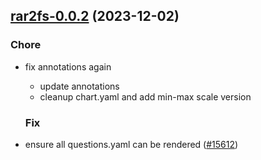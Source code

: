 

## [rar2fs-0.0.2](https://github.com/truecharts/charts/compare/rar2fs-0.0.1...rar2fs-0.0.2) (2023-12-02)

### Chore

- fix annotations again
  - update annotations
  - cleanup chart.yaml and add min-max scale version
  
  ### Fix

- ensure all questions.yaml can be rendered ([#15612](https://github.com/truecharts/charts/issues/15612))
  
  